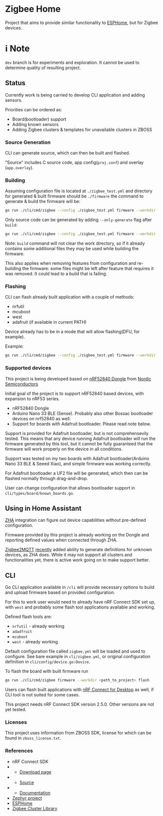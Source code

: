 # Zigbee Home

Project that aims to provide similar functionality to [ESPHome](https://github.com/esphome/esphome), but for Zigbee devices.

# :information_source:  Note
`dev` branch is for experiments and exploration. 
It cannot be used to determine quality of resulting project.

## Status

Currently work is being carried to develop CLI application and adding sensors.

Priorities can be ordered as:
* Board(bootloader) support
* Adding known sensors
* Adding Zigbee clusters & templates for unavailable clusters in ZBOSS

### Source Generation
CLI can generate source, which can then be built and flashed.

"Source" includes C source code, app config(`proj.conf`) and overlay (`app.overlay`).

### Building
Assuming configuration file is located at `./zigbee_test.yml` and directory for generated & built firmware should be `./firmware` the command to generate & build the firmware will be:
```sh
go run ./cli/cmd/zigbee --config ./zigbee_test.yml firmware --workdir ./firmware build
```

Only source code can be generated by adding `--only-generate` flag after `build`:
```sh
go run ./cli/cmd/zigbee --config ./zigbee_test.yml firmware --workdir ./firmware build --only-generate
```

Note: `build` command will not clear the work directory, so if it already contains some additional files they may be used while building the firmware.

This also applies when removing features from configuration and re-building the firmware: some files might be left after feature that requires it was removed.
It could lead to a build that is failing.

### Flashing
CLI can flash already built application with a couple of methods:
- nrfutil
- mcuboot
- west
- adafruit (if available in current PATH)

Device already has to be in a mode that will allow flashing(DFU, for example).

Example:
```sh
go run ./cli/cmd/zigbee --config ./zigbee_test.yml firmware --workdir ./firmware flash
```

### Supported devices

This project is being developed based on [nRF52840 Dongle](https://www.nordicsemi.com/Products/Development-hardware/nrf52840-dongle) from [Nordic Semiconductors](https://www.nordicsemi.com/)

Initial goal of the project is to support nRF52840 based devices, with expansion to nRF53 series.

* nRF52840 Dongle
* Arduino Nano 33 BLE (Sense). Probably also other Bossac bootloader devices on nrf52840 as well.
* Support for boards with Adafruit bootloader. Please read note below.

Support is provided for Adafruit bootloader, but is not comprehensevily tested.
This means that any device running Adafruit bootloader will run the firmware generated by this tool, 
but it cannot be fully guaranteed that the firmware will work properly on the device in all conditions.

Support was tested on my two boards with Adafruit bootloader(Arduino Nano 33 BLE & Seeed Xiao), and simple firmware was working correctly.

For Adafruit bootloader a UF2 file will be generated, which then can be flashed normally through drag-and-drop.

User can change configuration that allows bootloader support in `cli/types/board/known_boards.go`.


## Using in Home Assistant
[ZHA](https://www.home-assistant.io/integrations/zha/) integration can figure out device capabilities without pre-defined configuration.

Firmware provided by this project is already working on the Dongle and reporting defined values when connected through ZHA.

[Zigbee2MQTT](https://www.zigbee2mqtt.io/) [recently](https://github.com/Koenkk/zigbee2mqtt/releases/tag/1.35.0) added ability to generate definitions for unknown devices, as ZHA does.
While it may not support all clusters and functionalities yet, there is active work going on to make support better.

## CLI

Go CLI application available in `/cli` will provide 
necessary options to build and upload firmware based on provided configuration.

For this to work user would need to already have nRF Connect SDK set up, with `west` and probably some flash tool applications available and working.

Defined flash tools are:
* `nrfutil` - already working
* `adadfruit`
* `mcuboot`
* `west` - already working

Default configuration file called `zigbee.yml` will be loaded 
and used to configure. 
See bare example in `cli/zigbee.yml`, or original configuration definition
in `cli/config/device.go:Device`.

To flash the board with built firmware run
```sh
go run ./cli/cmd/zigbee firmware --workdir <path_to_project> flash
```

Users can flash built applications with [nRF Connect for Desktop](https://www.nordicsemi.com/Products/Development-tools/nRF-Connect-for-Desktop) 
as well, if CLI tool is not suited for some cases.

This project needs nRF Connect SDK version 2.5.0. Other versions are not yet tested.

### Licenses
This project uses information from ZBOSS SDK, license for which can be found in `zboss_license.txt`. 

### References
* nRF Connect SDK
* * [Download page](https://www.nordicsemi.com/Products/Development-software/nRF-Connect-SDK)
* * [Source](https://github.com/nrfconnect/sdk-nrf)
* * [Documentation](http://developer.nordicsemi.com/nRF_Connect_SDK/doc/latest)
* [Zephyr project](https://www.zephyrproject.org/)
* [ESPHome](https://esphome.io/)
* [Zigbee Cluster Library](https://csa-iot.org/wp-content/uploads/2022/01/07-5123-08-Zigbee-Cluster-Library-1.pdf)
